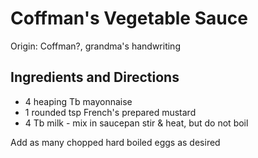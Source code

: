 # Coffman's Vegetable Sauce

Origin: Coffman?, grandma's handwriting

## Ingredients and Directions

- 4 heaping Tb mayonnaise
- 1 rounded tsp French's prepared mustard
- 4 Tb milk - mix in saucepan stir & heat, but do not boil

Add as many chopped hard boiled eggs as desired